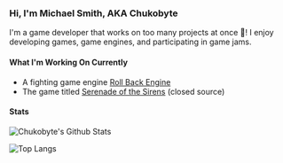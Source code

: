 ### Hi, I'm Michael Smith, AKA Chukobyte

I'm a game developer that works on too many projects at once 🤔!  I enjoy developing games, game engines, and participating in game jams.

#### What I'm Working On Currently

* A fighting game engine [Roll Back Engine](https://github.com/Chukobyte/roll-back-engine)
* The game titled [Serenade of the Sirens](https://store.steampowered.com/app/901000/Serenade_of_the_Sirens/) (closed source)

#### Stats

![Chukobyte's Github Stats](https://github-readme-stats.vercel.app/api?username=Chukobyte&show_icons=true)

![Top Langs](https://github-readme-stats.vercel.app/api/top-langs/?username=Chukobyte&layout=compact)
